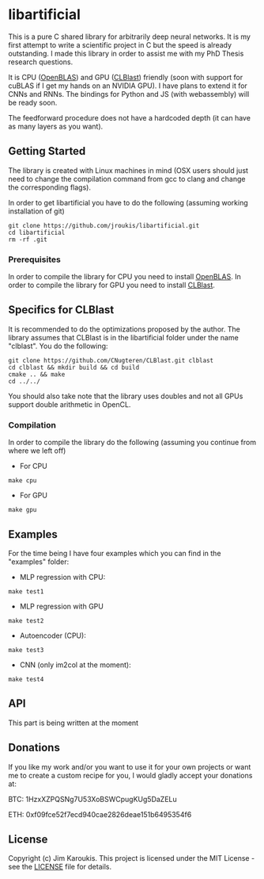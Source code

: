 # libartificial

This is a pure C shared library for arbitrarily deep neural networks. It is my first attempt to write a scientific project in C but the speed is already outstanding. I made this library in order to assist me with my PhD Thesis research questions.

It is CPU ([OpenBLAS](https://github.com/xianyi/OpenBLAS)) and GPU ([CLBlast](https://github.com/CNugteren/CLBlast)) friendly (soon with support for cuBLAS if I get my hands on an NVIDIA GPU). I have plans to extend it for CNNs and RNNs. The bindings for Python and JS (with webassembly) will be ready soon.

The feedforward procedure does not have a hardcoded depth (it can have as many layers as you want).

## Getting Started

The library is created with Linux machines in mind (OSX users should just need to change the compilation command from gcc to clang and change the corresponding flags).

In order to get libartificial you have to do the following (assuming working installation of git)

```
git clone https://github.com/jroukis/libartificial.git
cd libartificial
rm -rf .git
```

### Prerequisites

In order to compile the library for CPU you need to install [OpenBLAS](https://github.com/xianyi/OpenBLAS).
In order to compile the library for GPU you need to install [CLBlast](https://github.com/CNugteren/CLBlast).

## Specifics for CLBlast

It is recommended to do the optimizations proposed by the author. The library assumes that CLBlast is in the libartificial folder under the name "clblast".
You do the following:

```
git clone https://github.com/CNugteren/CLBlast.git clblast
cd clblast && mkdir build && cd build
cmake .. && make
cd ../../

```

You should also take note that the library uses doubles and not all GPUs support double arithmetic in OpenCL.

### Compilation

In order to compile the library do the following (assuming you continue from where we left off)

- For CPU

```
make cpu
```
- For GPU

```
make gpu
```

## Examples

For the time being I have four examples which you can find in the "examples" folder:
- MLP regression with CPU:

```
make test1
```

- MLP regression with GPU

```
make test2
```

- Autoencoder (CPU):

```
make test3
```

- CNN (only im2col at the moment):

```
make test4
```

## API

This part is being written at the moment

## Donations

If you like my work and/or you want to use it for your own projects or want me to create a custom recipe for you, I would gladly accept your donations at:

BTC: 1HzxXZPQSNg7U53XoBSWCpugKUg5DaZELu

ETH: 0xf09fce52f7ecd940cae2826deae151b6495354f6

## License

Copyright (c) Jim Karoukis.
This project is licensed under the MIT License - see the [LICENSE](LICENSE) file for details.
